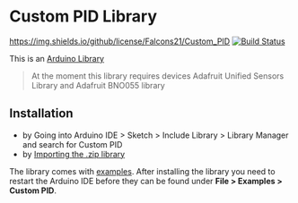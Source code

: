 # Custom PID Library
https://img.shields.io/github/license/Falcons21/Custom_PID [![Build Status](https://travis-ci.org/TheThingsNetwork/arduino-device-lib.svg?branch=master)](#)

This is an [Arduino Library](https://www.arduino.cc/en/Guide/Libraries)
> At the moment this library requires devices Adafruit Unified Sensors Library and Adafruit BNO055 library
## Installation

* by Going into Arduino IDE > Sketch > Include Library > Library Manager and search for Custom PID
* by [Importing the .zip library](https://github.com/Falcons21/Custom_PID)

The library comes with [examples](examples). After installing the library you need to restart the Arduino IDE before they can be found under **File > Examples > Custom PID**.
